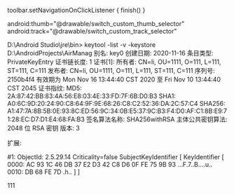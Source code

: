 ﻿ toolbar.setNavigationOnClickListener {
            finish()
        }

android:thumb="@drawable/switch_custom_thumb_selector"
android:track="@drawable/switch_custom_track_selector"

D:\Android Studio\jre\bin>
keytool -list -v -keystore D:\AndroidProjects\AirManag
别名: key0
创建日期: 2020-11-16
条目类型: PrivateKeyEntry
证书链长度: 1
证书[1]:
所有者: CN=li, OU=1111, O=111, L=111, ST=111, C=111
发布者: CN=li, OU=1111, O=111, L=111, ST=111, C=111
序列号: 2150b4f4
有效期为 Mon Nov 16 13:44:40 CST 2020 至 Fri Nov 10 13:44:40 CST 2045
证书指纹:
         MD5:  2A:87:42:BB:83:4A:56:E8:03:4E:33:FD:7F:6B:D0:B3
         SHA1: A0:6C:9D:20:24:90:C8:64:9F:9E:68:26:C8:C2:52:36:DA:2C:57:C4
         SHA256: A1:47:7A:8B:5B:0E:93:8C:ED:56:9C:34:0B:E5:37:9C:B3:F4:D0:AF:C1:8B:E9:71:28:EC:D7:D1:E4:68:FA:B3
签名算法名称: SHA256withRSA
主体公共密钥算法: 2048 位 RSA 密钥
版本: 3

扩展:

#1: ObjectId: 2.5.29.14 Criticality=false
SubjectKeyIdentifier [
KeyIdentifier [
0000: AC 93 1C 46 DB 37 E2 D3   42 C8 D6 0F FE 75 9B 93  ...F.7..B....u..
0010: DB 68 FE 7D                                        .h..
]
]

111
